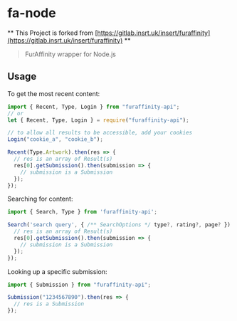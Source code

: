 # fa-node

** This Project is forked from [https://gitlab.insrt.uk/insert/furaffinity](https://gitlab.insrt.uk/insert/furaffinity) **

> FurAffinity wrapper for Node.js

## Usage

To get the most recent content:

```javascript
import { Recent, Type, Login } from "furaffinity-api";
// or
let { Recent, Type, Login } = require("furaffinity-api");

// to allow all results to be accessible, add your cookies
Login("cookie_a", "cookie_b");

Recent(Type.Artwork).then(res => {
  // res is an array of Result(s)
  res[0].getSubmission().then(submission => {
    // submission is a Submission
  });
});
```

Searching for content:

```javascript
import { Search, Type } from 'furaffinity-api';

Search('search query', { /** SearchOptions */ type?, rating?, page? }).then(res => {
  // res is an array of Result(s)
  res[0].getSubmission().then(submission => {
    // submission is a Submission
  });
});
```

Looking up a specific submission:

```javascript
import { Submission } from "furaffinity-api";

Submission("1234567890").then(res => {
  // res is a Submission
});
```
